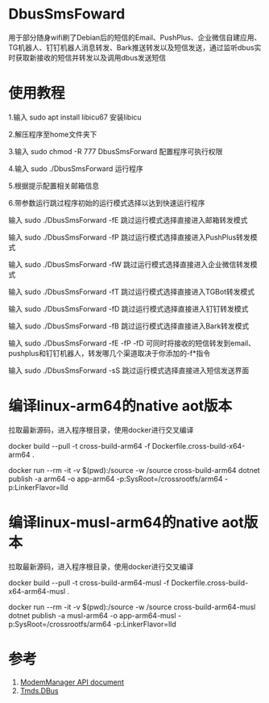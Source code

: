 # DbusSmsFoward
用于部分随身wifi刷了Debian后的短信的Email、PushPlus、企业微信自建应用、TG机器人、钉钉机器人消息转发、Bark推送转发以及短信发送，通过监听dbus实时获取新接收的短信并转发以及调用dbus发送短信
# 使用教程
1.输入
sudo apt install libicu67
安装libicu

2.解压程序至home文件夹下

3.输入 
sudo chmod -R 777 DbusSmsForward
配置程序可执行权限

4.输入
sudo ./DbusSmsForward
运行程序

5.根据提示配置相关邮箱信息

6.带参数运行跳过程序初始的运行模式选择以达到快速运行程序

输入
sudo ./DbusSmsForward -fE
跳过运行模式选择直接进入邮箱转发模式

输入
sudo ./DbusSmsForward -fP
跳过运行模式选择直接进入PushPlus转发模式

输入
sudo ./DbusSmsForward -fW
跳过运行模式选择直接进入企业微信转发模式

输入
sudo ./DbusSmsForward -fT
跳过运行模式选择直接进入TGBot转发模式

输入
sudo ./DbusSmsForward -fD
跳过运行模式选择直接进入钉钉转发模式

输入
sudo ./DbusSmsForward -fB
跳过运行模式选择直接进入Bark转发模式

输入 
sudo ./DbusSmsForward -fE -fP -fD
可同时将接收的短信转发到email、pushplus和钉钉机器人，转发哪几个渠道取决于你添加的-f*指令

输入
sudo ./DbusSmsForward -sS
跳过运行模式选择直接进入短信发送界面

# 编译linux-arm64的native aot版本
拉取最新源码，进入程序根目录，使用docker进行交叉编译

docker build --pull -t cross-build-arm64 -f Dockerfile.cross-build-x64-arm64 . 

docker run --rm -it -v $(pwd):/source -w /source cross-build-arm64 dotnet publish -a arm64 -o app-arm64 -p:SysRoot=/crossrootfs/arm64 -p:LinkerFlavor=lld

# 编译linux-musl-arm64的native aot版本
拉取最新源码，进入程序根目录，使用docker进行交叉编译

docker build --pull -t cross-build-arm64-musl -f Dockerfile.cross-build-x64-arm64-musl . 

docker run --rm -it -v $(pwd):/source -w /source cross-build-arm64-musl dotnet publish -a musl-arm64 -o app-arm64-musl -p:SysRoot=/crossrootfs/arm64 -p:LinkerFlavor=lld

# 参考
1. [ModemManager API document](https://www.freedesktop.org/software/ModemManager/api/latest/)
2. [Tmds.DBus](https://github.com/tmds/Tmds.DBus)
